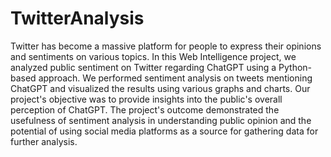# TwitterAnalysis
Twitter has become a massive platform for people to express their opinions and 
sentiments on various topics. In this Web Intelligence project, we analyzed 
public sentiment on Twitter regarding ChatGPT using a Python-based 
approach. We performed sentiment analysis on tweets mentioning ChatGPT 
and visualized the results using various graphs and charts. Our project's 
objective was to provide insights into the public's overall perception of 
ChatGPT. The project's outcome demonstrated the usefulness of sentiment 
analysis in understanding public opinion and the potential of using social media 
platforms as a source for gathering data for further analysis.
